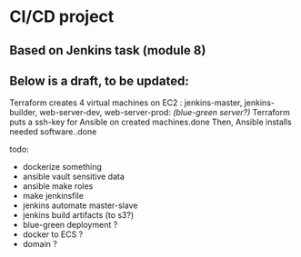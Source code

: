 # CI/CD project

## Based on Jenkins task (module 8)

## Below is a draft, to be updated:

Terraform creates 4 virtual machines on EC2 : jenkins-master, jenkins-builder, web-server-dev, web-server-prod: _(blue-green server?)_
Terraform puts a ssh-key for Ansible on created machines.done
Then, Ansible installs needed software..done

todo:
- dockerize something
- ansible vault sensitive data
- ansible make roles
- make jenkinsfile
- jenkins automate master-slave
- jenkins build artifacts (to s3?)
- blue-green deployment ?
- docker to ECS ?
- domain ?
